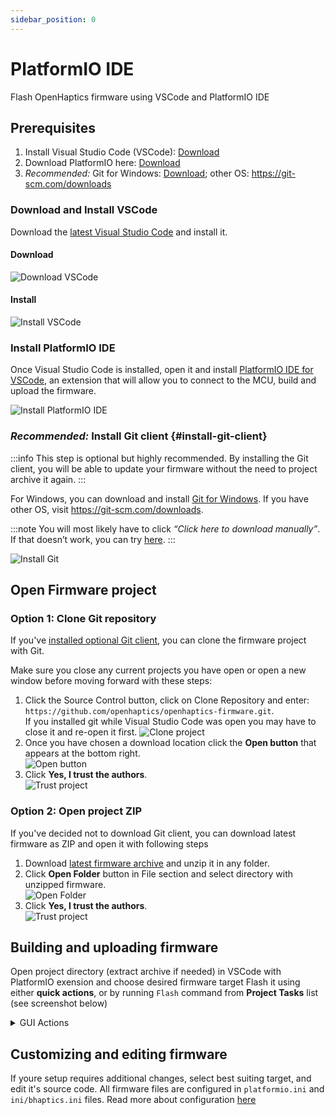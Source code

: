 ```yaml
---
sidebar_position: 0
---
```


# PlatformIO IDE

Flash OpenHaptics firmware using VSCode and PlatformIO IDE

## Prerequisites

1. Install Visual Studio Code (VSCode): [Download][vscode]
2. Download PlatformIO here: [Download][pio]
3. *Recommended:* Git for Windows: [Download][git-windows]; other OS: https://git-scm.com/downloads

### Download and Install VSCode

Download the [latest Visual Studio Code][vscode] and install it.

#### Download

![Download VSCode](https://i.imgur.com/jXPXIFz.gif)

#### Install

![Install VSCode](https://i.imgur.com/hAm3Zu0.gif)

### Install PlatformIO IDE

Once Visual Studio Code is installed, open it and install [PlatformIO IDE for VSCode][pio], an extension that will allow you to connect to the MCU, build and upload the firmware.

![Install PlatformIO IDE](https://i.imgur.com/ebV0IgT.gif)

### *Recommended:* Install Git client {#install-git-client}

:::info
This step is optional but highly recommended. By installing the Git client, you will be able to update your firmware without the need to project archive it again.
:::

For Windows, you can download and install [Git for Windows][git-windows]. If you have other OS, visit https://git-scm.com/downloads.

:::note
You will most likely have to click *“Click here to download manually”*. If that doesn’t work, you can try [here](https://gitforwindows.org/).
:::

![Install Git](https://i.imgur.com/wam3ea1.gif)

## Open Firmware project

### Option 1: Clone Git repository

If you've [installed optional Git client](#install-git-client), you can clone the firmware project with Git.

Make sure you close any current projects you have open or open a new window before moving forward with these steps:

1. Click the Source Control button, click on Clone Repository and enter: `https://github.com/openhaptics/openhaptics-firmware.git`.  
   If you installed git while Visual Studio Code was open you may have to close it and re-open it first.
   ![Clone project](https://i.imgur.com/DW0CV5d.gif)
2. Once you have chosen a download location click the **Open button** that appears at the bottom right.  
   ![Open button](https://i.imgur.com/59zXAJQ.png)
3. Click **Yes, I trust the authors**.  
   ![Trust project](https://imgur.com/PzSROh7.png)

### Option 2: Open project ZIP

If you've decided not to download Git client, you can download latest firmware as ZIP and open it with following steps

1. Download [latest firmware archive](https://github.com/openhaptics/openhaptics-firmware/archive/refs/heads/master.zip) and unzip it in any folder.
2. Click **Open Folder** button in File section and select directory with unzipped firmware.  
   ![Open Folder](https://i.imgur.com/Lr8P8WL.gif)
3. Click **Yes, I trust the authors**.  
   ![Trust project](https://imgur.com/PzSROh7.png)

## Building and uploading firmware

Open project directory (extract archive if needed) in VSCode with PlatformIO exension and choose desired firmware target
Flash it using either **quick actions**, or by running `Flash` command from **Project Tasks** list (see screenshot below)

<details>
  <summary>GUI Actions</summary>

  ![PlatformIO GUI](https://user-images.githubusercontent.com/1759654/193428679-148f0c8f-8439-451f-8c6d-6d6be4dbdf87.png)

  1. PlatformIO IDE homepage
  2. Select desired firmware mode and run command (Build, Upload or Monitor) in **Project Tasks**
  3. Use **quick actions** (`✔️ - Build`, `➡️ - Upload`, `🔌 - Monitor`). Choose your default mode by clicking `Default (openhaptics-firmware)` and switching your default

</details>

## Customizing and editing firmware

If youre setup requires additional changes, select best suiting target, and edit it's source code. All firmware files are configured in `platformio.ini` and `ini/bhaptics.ini` files. Read more about configuration [here](https://docs.platformio.org/en/latest/projectconf/index.html)

[vscode]: https://code.visualstudio.com/download
[pio]: https://platformio.org/platformio-ide
[git-windows]: https://git-scm.com/download/win